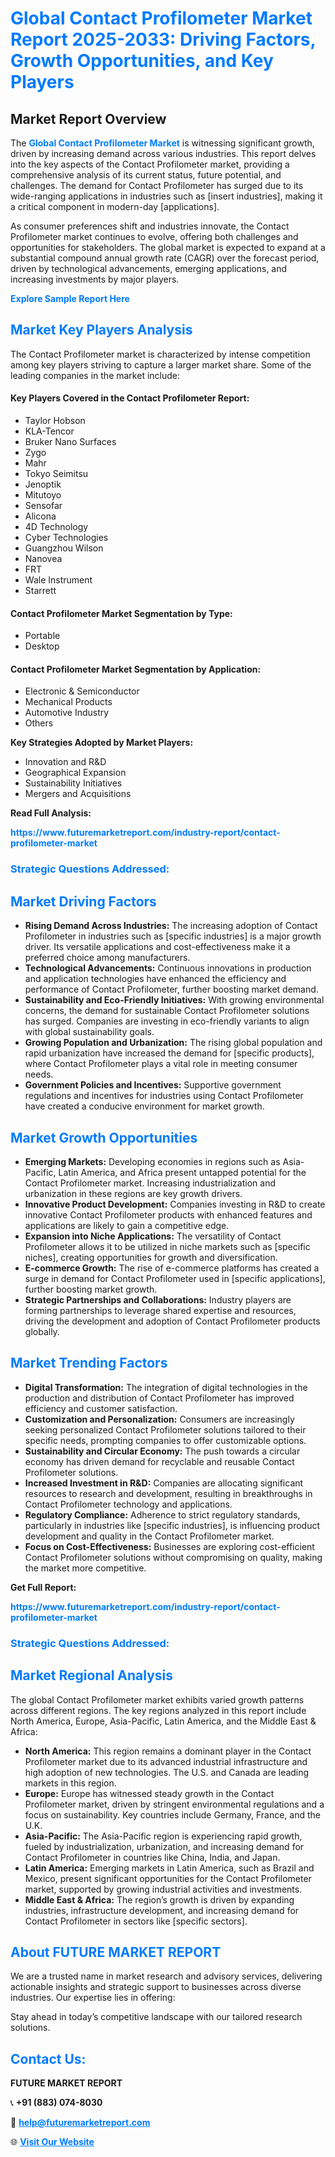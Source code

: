 <h1 style="color: #007BFF;">Global Contact Profilometer Market Report 2025-2033: Driving Factors, Growth Opportunities, and Key Players</h1>

<section id="overview">
<h2>Market Report Overview</h2>
<p>The <a href="https://www.futuremarketreport.com/industry-report/contact-profilometer-market" style="color: #007BFF; text-decoration: none;"><strong>Global Contact Profilometer Market</strong></a> is witnessing significant growth, driven by increasing demand across various industries. This report delves into the key aspects of the Contact Profilometer market, providing a comprehensive analysis of its current status, future potential, and challenges. The demand for Contact Profilometer has surged due to its wide-ranging applications in industries such as [insert industries], making it a critical component in modern-day [applications].</p>
<p>As consumer preferences shift and industries innovate, the Contact Profilometer market continues to evolve, offering both challenges and opportunities for stakeholders. The global market is expected to expand at a substantial compound annual growth rate (CAGR) over the forecast period, driven by technological advancements, emerging applications, and increasing investments by major players.</p>
</section>

<section id="overview">
<p><a href="https://www.futuremarketreport.com/request-sample/reportId=57906" style="color: #007BFF; text-decoration: none;"><strong>Explore Sample Report Here</strong></a></p>
</section>

<section id="key-players">
<h2 style="color: #007BFF;">Market Key Players Analysis</h2>
<p>The Contact Profilometer market is characterized by intense competition among key players striving to capture a larger market share. Some of the leading companies in the market include:</p>
<h4>Key Players Covered in the Contact Profilometer Report:</h4>
<ul><li>Taylor Hobson</li><li>KLA-Tencor</li><li>Bruker Nano Surfaces</li><li>Zygo</li><li>Mahr</li><li>Tokyo Seimitsu</li><li>Jenoptik</li><li>Mitutoyo</li><li>Sensofar</li><li>Alicona</li><li>4D Technology</li><li>Cyber Technologies</li><li>Guangzhou Wilson</li><li>Nanovea</li><li>FRT</li><li>Wale Instrument</li><li>Starrett</li></ul>
<h4>Contact Profilometer Market Segmentation by Type:</h4>
<ul><li>Portable</li><li>Desktop</li></ul>

<h4>Contact Profilometer Market Segmentation by Application:</h4>
<ul><li>Electronic &amp; Semiconductor</li><li>Mechanical Products</li><li>Automotive Industry</li><li>Others</li></ul>
<p><strong>Key Strategies Adopted by Market Players:</strong></p>
<ul>
<li>Innovation and R&D</li>
<li>Geographical Expansion</li>
<li>Sustainability Initiatives</li>
<li>Mergers and Acquisitions</li>
</ul>
</section>

<section>
<p><strong>Read Full Analysis: </strong></p><a href="https://www.futuremarketreport.com/industry-report/contact-profilometer-market" style="color: #007BFF; text-decoration: none;"><strong>https://www.futuremarketreport.com/industry-report/contact-profilometer-market</strong></a>
<h3 style="color: #007BFF;">Strategic Questions Addressed:</h3>
</section>

<section id="driving-factors">
<h2 style="color: #007BFF;">Market Driving Factors</h2>
<ul>
<li><strong>Rising Demand Across Industries:</strong> The increasing adoption of Contact Profilometer in industries such as [specific industries] is a major growth driver. Its versatile applications and cost-effectiveness make it a preferred choice among manufacturers.</li>
<li><strong>Technological Advancements:</strong> Continuous innovations in production and application technologies have enhanced the efficiency and performance of Contact Profilometer, further boosting market demand.</li>
<li><strong>Sustainability and Eco-Friendly Initiatives:</strong> With growing environmental concerns, the demand for sustainable Contact Profilometer solutions has surged. Companies are investing in eco-friendly variants to align with global sustainability goals.</li>
<li><strong>Growing Population and Urbanization:</strong> The rising global population and rapid urbanization have increased the demand for [specific products], where Contact Profilometer plays a vital role in meeting consumer needs.</li>
<li><strong>Government Policies and Incentives:</strong> Supportive government regulations and incentives for industries using Contact Profilometer have created a conducive environment for market growth.</li>
</ul>
</section>

<section id="growth-opportunities">
<h2 style="color: #007BFF;">Market Growth Opportunities</h2>
<ul>
<li><strong>Emerging Markets:</strong> Developing economies in regions such as Asia-Pacific, Latin America, and Africa present untapped potential for the Contact Profilometer market. Increasing industrialization and urbanization in these regions are key growth drivers.</li>
<li><strong>Innovative Product Development:</strong> Companies investing in R&D to create innovative Contact Profilometer products with enhanced features and applications are likely to gain a competitive edge.</li>
<li><strong>Expansion into Niche Applications:</strong> The versatility of Contact Profilometer allows it to be utilized in niche markets such as [specific niches], creating opportunities for growth and diversification.</li>
<li><strong>E-commerce Growth:</strong> The rise of e-commerce platforms has created a surge in demand for Contact Profilometer used in [specific applications], further boosting market growth.</li>
<li><strong>Strategic Partnerships and Collaborations:</strong> Industry players are forming partnerships to leverage shared expertise and resources, driving the development and adoption of Contact Profilometer products globally.</li>
</ul>
</section>

<section id="trending-factors">
<h2 style="color: #007BFF;">Market Trending Factors</h2>
<ul>
<li><strong>Digital Transformation:</strong> The integration of digital technologies in the production and distribution of Contact Profilometer has improved efficiency and customer satisfaction.</li>
<li><strong>Customization and Personalization:</strong> Consumers are increasingly seeking personalized Contact Profilometer solutions tailored to their specific needs, prompting companies to offer customizable options.</li>
<li><strong>Sustainability and Circular Economy:</strong> The push towards a circular economy has driven demand for recyclable and reusable Contact Profilometer solutions.</li>
<li><strong>Increased Investment in R&D:</strong> Companies are allocating significant resources to research and development, resulting in breakthroughs in Contact Profilometer technology and applications.</li>
<li><strong>Regulatory Compliance:</strong> Adherence to strict regulatory standards, particularly in industries like [specific industries], is influencing product development and quality in the Contact Profilometer market.</li>
<li><strong>Focus on Cost-Effectiveness:</strong> Businesses are exploring cost-efficient Contact Profilometer solutions without compromising on quality, making the market more competitive.</li>
</ul>
</section>

<section>
<p><strong>Get Full Report: </strong></p><a href="https://www.futuremarketreport.com/industry-report/contact-profilometer-market" style="color: #007BFF; text-decoration: none;"><strong>https://www.futuremarketreport.com/industry-report/contact-profilometer-market</strong></a>
<h3 style="color: #007BFF;">Strategic Questions Addressed:</h3>
</section>


<section id="regional-analysis">
<h2 style="color: #007BFF;">Market Regional Analysis</h2>
<p>The global Contact Profilometer market exhibits varied growth patterns across different regions. The key regions analyzed in this report include North America, Europe, Asia-Pacific, Latin America, and the Middle East & Africa:</p>
<ul>
<li><strong>North America:</strong> This region remains a dominant player in the Contact Profilometer market due to its advanced industrial infrastructure and high adoption of new technologies. The U.S. and Canada are leading markets in this region.</li>
<li><strong>Europe:</strong> Europe has witnessed steady growth in the Contact Profilometer market, driven by stringent environmental regulations and a focus on sustainability. Key countries include Germany, France, and the U.K.</li>
<li><strong>Asia-Pacific:</strong> The Asia-Pacific region is experiencing rapid growth, fueled by industrialization, urbanization, and increasing demand for Contact Profilometer in countries like China, India, and Japan.</li>
<li><strong>Latin America:</strong> Emerging markets in Latin America, such as Brazil and Mexico, present significant opportunities for the Contact Profilometer market, supported by growing industrial activities and investments.</li>
<li><strong>Middle East & Africa:</strong> The region’s growth is driven by expanding industries, infrastructure development, and increasing demand for Contact Profilometer in sectors like [specific sectors].</li>
</ul>
</section>

<footer>
<h2 style="color: #007BFF;">About FUTURE MARKET REPORT</h2>
<p>We are a trusted name in market research and advisory services, delivering actionable insights and strategic support to businesses across diverse industries. Our expertise lies in offering:</p>

<p>Stay ahead in today’s competitive landscape with our tailored research solutions.</p>

<h2 style="color: #007BFF;">Contact Us:</h2>
<p><strong>FUTURE MARKET REPORT</strong></p>
<p>📞 <strong>+91 (883) 074-8030</strong></p>
<p>📧 <strong><a href="mailto:help@futuremarketreport.com" style="color: #007BFF;">help@futuremarketreport.com</a></strong></p>
<p>🌐 <strong><a href="https://www.futuremarketreport.com/" style="color: #007BFF;">Visit Our Website</a></strong></p>
</footer>